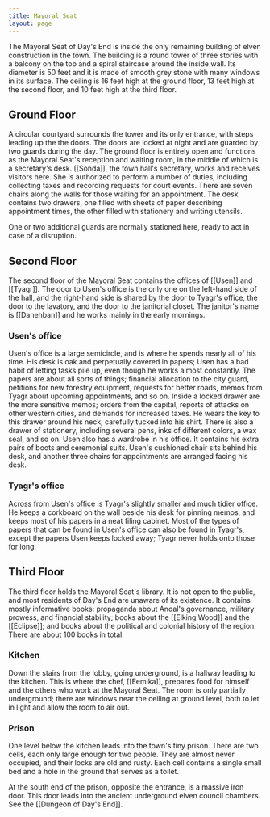 ```yaml
---
title: Mayoral Seat
layout: page
---
```


The Mayoral Seat of Day's End is inside the only remaining building of elven construction in the town. The building is a round tower of three stories with a balcony on the top and a spiral staircase around the inside wall. Its diameter is 50 feet and it is made of smooth grey stone with many windows in its surface. The ceiling is 16 feet high at the ground floor, 13 feet high at the second floor, and 10 feet high at the third floor.

## Ground Floor

A circular courtyard surrounds the tower and its only entrance, with steps leading up the the doors. The doors are locked at night and are guarded by two guards during the day. The ground floor is entirely open and functions as the Mayoral Seat's reception and waiting room, in the middle of which is a secretary's desk. [[Sonda]], the town hall's secretary, works and receives visitors here. She is authorized to perform a number of duties, including collecting taxes and recording requests for court events. There are seven chairs along the walls for those waiting for an appointment. The desk contains two drawers, one filled with sheets of paper describing appointment times, the other filled with stationery and writing utensils.

One or two additional guards are normally stationed here, ready to act in case of a disruption.

## Second Floor

The second floor of the Mayoral Seat contains the offices of [[Usen]] and [[Tyagr]]. The door to Usen's office is the only one on the left-hand side of the hall, and the right-hand side is shared by the door to Tyagr's office, the door to the lavatory, and the door to the janitorial closet. The janitor's name is [[Danehban]] and he works mainly in the early mornings.

### Usen's office

Usen's office is a large semicircle, and is where he spends nearly all of his time. His desk is oak and perpetually covered in papers; Usen has a bad habit of letting tasks pile up, even though he works almost constantly. The papers are about all sorts of things; financial allocation to the city guard, petitions for new forestry equipment, requests for better roads, memos from Tyagr about upcoming appointments, and so on. Inside a locked drawer are the more sensitive memos; orders from the capital, reports of attacks on other western cities, and demands for increased taxes. He wears the key to this drawer around his neck, carefully tucked into his shirt. There is also a drawer of stationery, including several pens, inks of different colors, a wax seal, and so on. Usen also has a wardrobe in his office. It contains his extra pairs of boots and ceremonial suits. Usen's cushioned chair sits behind his desk, and another three chairs for appointments are arranged facing his desk.

### Tyagr's office

Across from Usen's office is Tyagr's slightly smaller and much tidier office. He keeps a corkboard on the wall beside his desk for pinning memos, and keeps most of his papers in a neat filing cabinet. Most of the types of papers that can be found in Usen's office can also be found in Tyagr's, except the papers Usen keeps locked away; Tyagr never holds onto those for long.

## Third Floor

The third floor holds the Mayoral Seat's library. It is not open to the public, and most residents of Day's End are unaware of its existence. It contains mostly informative books: propaganda about Andal's governance, military prowess, and financial stability; books about the [[Elking Wood]] and the [[Eclipse]]; and books about the political and colonial history of the region. There are about 100 books in total.

### Kitchen

Down the stairs from the lobby, going underground, is a hallway leading to the kitchen. This is where the chef, [[Eemika]], prepares food for himself and the others who work at the Mayoral Seat. The room is only partially underground; there are windows near the ceiling at ground level, both to let in light and allow the room to air out.

### Prison

One level below the kitchen leads into the town's tiny prison. There are two cells, each only large enough for two people. They are almost never occupied, and their locks are old and rusty. Each cell contains a single small bed and a hole in the ground that serves as a toilet.

At the south end of the prison, opposite the entrance, is a massive iron door. This door leads into the ancient underground elven council chambers. See the [[Dungeon of Day's End]].
